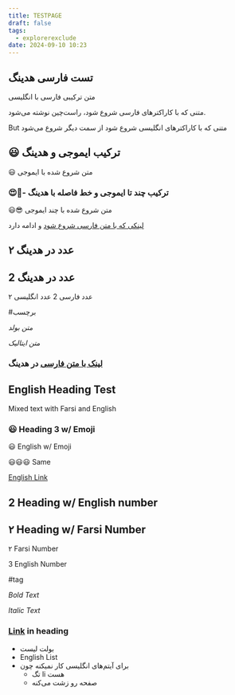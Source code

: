 ```yaml
---
title: TESTPAGE
draft: false
tags:
  - explorerexclude
date: 2024-09-10 10:23
---
```


## تست فارسی هدینگ

متن ترکیبی فارسی با انگلیسی

متنی که با کاراکترهای فارسی شروع شود، راست‌چین نوشته می‌شود. 

But متنی که با کاراکترهای انگلیسی شروع شود از سمت دیگر شروع می‌شود

## 😃 ترکیب ایموجی و هدینگ

😃 متن شروع شده با ایموجی

### 😍🤗- ترکیب چند تا ایموجی و خط فاصله با هدینگ

😃😎 متن شروع شده با چند ایموجی

[لینکی که با متن فارسی شروع شود](https://example.com) و ادامه دارد

## ۲ عدد در هدینگ

## 2 عدد در هدینگ

۲ عدد فارسی
2 عدد انگلیسی

#برچسب

*متن بولد*

_متن ایتالیک_

### [لینک با متن فارسی](https://example.com) در هدینگ

## English Heading Test

Mixed text with Farsi and English

### 😃 Heading 3 w/ Emoji

😃 English w/ Emoji

😃😃😃 Same

[English Link](https://example.com)

## 2 Heading w/ English number

## ۲ Heading w/ Farsi Number

۲ Farsi Number

3 English Number

#tag

*Bold Text*

_Italic Text_

### [Link](https://example.com) in heading

- بولت لیست
- English List
- برای آیتم‌های انگلیسی کار نمیکنه چون
  - تگ li هست
  - صفحه رو زشت می‌کنه

